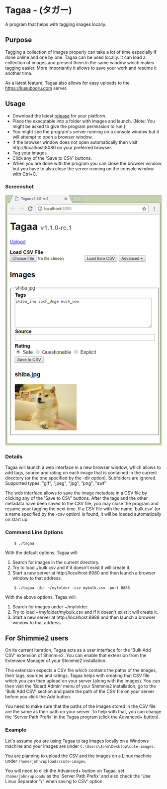 # Tagaa - (タガー)
A program that helps with tagging images locally.

## Purpose
Tagging a collection of images properly can take a lot of time especially if
done online and one by one. Tagaa can be used locally. It can load a collection of
images and present them in the same window which makes tagging easier. More
importantly it allows to save your work and resume it another time.

As a latest feature, Tagaa also allows for easy uploads to the
https://kusubooru.com server.


## Usage
* Download the latest [release](https://github.com/kusubooru/tagaa/releases)
  for your platform.
* Place the executable into a folder with images and launch. (Note: You might
  be asked to give the program permission to run.)
* You might see the program's server running on a console window but it will
  attempt to open a browser window.
* If the browser window does not open automatically then visit
  http://localhost:8080 on your preferred browser.
* Tag your images.
* Click any of the 'Save to CSV' buttons.
* When you are done with the program you can close the browser window but you
  have to also close the server running on the console window with Ctrl+C.

### Screenshot
![Usage image](doc/usage.png)

### Details
Tagaa will launch a web interface in a new browser window, which
allows to add tags, source and rating on each image that is contained in the
current directory (or the one specified by the -dir option). Subfolders are
ignored. Supported types: "gif", "jpeg", "jpg", "png", "swf"

The web interface allows to save the image metadata in a CSV file by clicking
any of the 'Save to CSV' buttons. After the tags and the other metadata have
been saved to the CSV file, you may close the program and resume your tagging
the next time. If a CSV file with the name 'bulk.csv' (or a name specified by
the -csv option) is found, it will be loaded automatically on start up.

### Command Line Options
```sh-session
	$ ./tagaa
```
With the default options, Tagaa will:

1. Search for images in the current directory.
2. Try to load ./bulk.csv and if it doesn't exist it will create it.
3. Start a new server at http://localhost:8080 and then launch a browser window
   to that address.

```sh-session
	$ ./tagaa -dir ~/myfolder -csv mybulk.csv -port 8888
```
With the above options, Tagaa will:

1. Search for images under ~/myfolder.
2. Try to load ~/myfolder/mybulk.csv and if it doesn't exist it will create it.
3. Start a new server at http://localhost:8888 and then launch a browser window
   to that address.

## For Shimmie2 users

On its current iteration, Tagaa acts as a user interface for the 'Bulk Add CSV'
extension of Shimmie2. You can enable that extension from the Extension Manager
of your Shimmie2 installation.

This extension expects a CSV file which contains the paths of the images, their
tags, sources and ratings. Tagaa helps with creating that CSV file which you
can then upload on your server (along with the images). You can then visit the
'Board Admin' menu of your Shimmie2 installation, go to the 'Bulk Add CSV'
section and paste the path of the CSV file on your server before you click the
Add button.

You need to make sure that the paths of the images stored in the CSV file are
the same as their path on your server. To help with that, you can change the
'Server Path Prefix' in the Tagaa program (click the Advanced+ button).

### Example
Let's assume you are using Tagaa to tag images locally on a Windows machine and
your images are under `C:\Users\John\Desktop\cute-images`.

You are planning to upload the CSV and the images on a Linux machine under
`/home/john/uploads/cute-images`.

You will need to click the Advanced+ button on Tagaa, set `/home/john/uploads` as
the 'Server Path Prefix' and also check the 'Use Linux Separator "/" when
saving to CSV' option.
